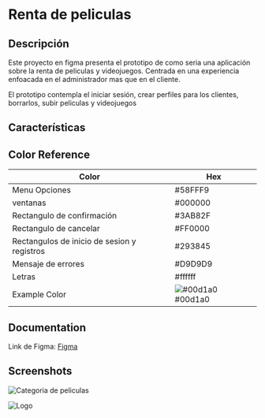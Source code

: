 
# Renta de peliculas




## Descripción

Este proyecto en figma presenta el prototipo de como seria una aplicación sobre la renta de peliculas y videojuegos. Centrada en una experiencia enfoacada en el administrador mas que en el cliente.

El prototipo contempla el iniciar sesión, crear perfiles para los clientes, borrarlos, subir peliculas y videojuegos 



## Características
## Color Reference

| Color             | Hex                                                                |
| ----------------- | ------------------------------------------------------------------ |
|Menu Opciones| #58FFF9|
|ventanas | #000000 |
| Rectangulo de confirmación | #3AB82F|
| Rectangulo de cancelar | #FF0000 |
| Rectangulos de inicio de sesion y registros| #293845|
|Mensaje de errores| #D9D9D9 |
|Letras| #ffffff |
| Example Color | ![#00d1a0](https://via.placeholder.com/10/00b48a?text=+) #00d1a0 |


## Documentation


Link de Figma:
[Figma](https://www.figma.com/design/yuJ8dxaNN1hr3KvEscROCE/Untitled?node-id=0-1&p=f&t=eXOziHhw8glnU2TQ-0)



## Screenshots

![Categoria de peliculas](https://www.dropbox.com/scl/fo/a46edhls2y2g3tu0dlq4h/ADaSr8URejU10o-Bii1jzFo/imagenes?dl=0&preview=Captura_de_Pantalla_2025-05-01_a_la_s__6.49.51_p.m.-removebg-preview.png&rlkey=txmi6uizjyx1n6zs2r0xwil5x&subfolder_nav_tracking=1)


![Logo](https://www.dropbox.com/scl/fo/a46edhls2y2g3tu0dlq4h/ADaSr8URejU10o-Bii1jzFo/imagenes?e=2&from_auth=register&ignore_new_user_install_redirect=1&preview=Captura_de_Pantalla_2025-04-25_a_la_s__12.01.35_a.m.-removebg-preview.png&rlkey=txmi6uizjyx1n6zs2r0xwil5x&subfolder_nav_tracking=1&dl=0.png)

